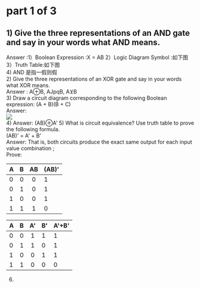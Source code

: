 # part 1  of  3
## 1) Give the three representations of an AND gate and say in your words what AND means.<br>
Answer :1）Boolean Expression :X = AB 
2）Logic Diagram Symbol :如下图 <br>
3）Truth Table:如下图 <br>
4) AND 是指一假则假<br>
2) Give the three representations of an XOR gate and say in your words what XOR means. <br>
Answer : A⊕B, AJpqB, A⊻B<br>
3) Draw a circuit diagram corresponding to the following Boolean expression: (A + B)(B + C)<br>
Answer:<br> 
![](https://github.com/lanruoshengchunxia/swi-homework/raw/gh-pages/images/作业1.jpg)<br>
4)  Answer: (AB)⊕A'
5) What is circuit equivalence? Use truth table to prove the following formula. <br>
(AB)' = A' + B'<br>
Answer:  That is, both circuits produce the exact same output for each input value combination ;<br>
Prove:<br>

| A      | B    | AB     |(AB)'|
| ------ | ----:| :----: |-----|
| 0      | 0    |   0    |1    |
| 0      | 1    |   0    |1    |
| 1      | 0    |   0    |1    |
| 1      | 1    |   1    |0    |

| A      | B    | A'     |B'   |A'+B'|
| ------ | ----:| :----: |-----|-----|
| 0      | 0    |   1    |1    |1    |
| 0      | 1    |   1    |0    |1    |
| 1      | 0    |   0    |1    |1    |
| 1      | 1    |   0    |0    |0    |

6) 


